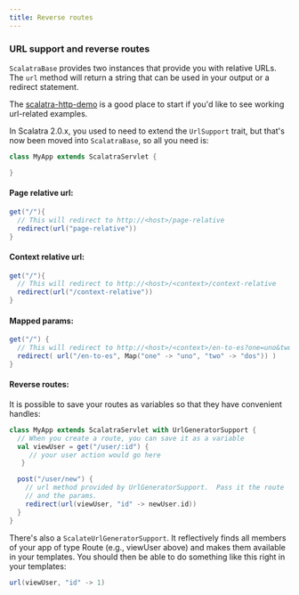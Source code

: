 ```yaml
---
title: Reverse routes
---
```


### URL support and reverse routes

`ScalatraBase` provides two instances that provide you with relative URLs.
The `url` method will return a string that can be used in your output or a
redirect statement.

<div class="alert alert-info">
  <span class="badge badge-info"><i class="glyphicon glyphicon-flag"></i></span>
  The
  <a href="{{site.examples}}http/scalatra-http-demo">scalatra-http-demo</a>
  is a good place to start if you'd like to see working url-related examples.
</div>


In Scalatra 2.0.x, you used to need to extend the `UrlSupport` trait, but
that's now been moved into `ScalatraBase`, so all you need is:

```scala
class MyApp extends ScalatraServlet {

}
```


#### Page relative url:

```scala
get("/"){
  // This will redirect to http://<host>/page-relative
  redirect(url("page-relative"))
}
```

#### Context relative url:

```scala
get("/"){
  // This will redirect to http://<host>/<context>/context-relative
  redirect(url("/context-relative"))
}
```

#### Mapped params:

```scala
get("/") {
  // This will redirect to http://<host>/<context>/en-to-es?one=uno&two=dos
  redirect( url("/en-to-es", Map("one" -> "uno", "two" -> "dos")) )
}
```

#### Reverse routes:

It is possible to save your routes as variables so that they have convenient
handles:

```scala
class MyApp extends ScalatraServlet with UrlGeneratorSupport {
  // When you create a route, you can save it as a variable
  val viewUser = get("/user/:id") {
     // your user action would go here
   }

  post("/user/new") {
    // url method provided by UrlGeneratorSupport.  Pass it the route
    // and the params.
    redirect(url(viewUser, "id" -> newUser.id))
  }
}
```

There's also a `ScalateUrlGeneratorSupport`.  It reflectively finds all
members of your app of type Route (e.g., viewUser above) and makes them
available in your templates.  You should then be able to do something like this
right in your templates:

```scala
url(viewUser, "id" -> 1)
```
